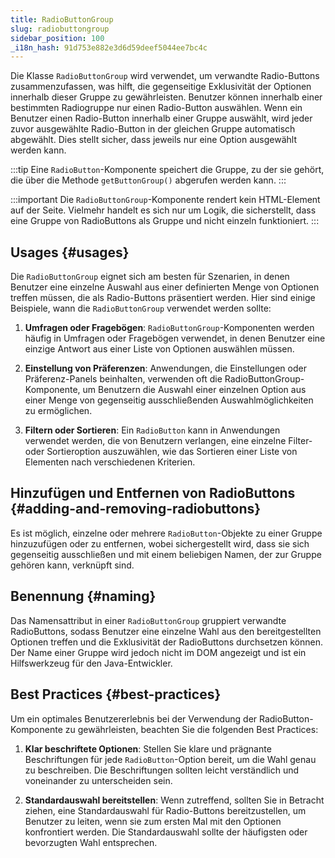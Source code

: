 ```yaml
---
title: RadioButtonGroup
slug: radiobuttongroup
sidebar_position: 100
_i18n_hash: 91d753e882e3d6d59deef5044ee7bc4c
---
```

<DocChip chip='since' label='23.01' />
<JavadocLink type="foundation" location="com/webforj/component/optioninput/RadioButtonGroup" top='true'/>

Die Klasse `RadioButtonGroup` wird verwendet, um verwandte Radio-Buttons zusammenzufassen, was hilft, die gegenseitige Exklusivität der Optionen innerhalb dieser Gruppe zu gewährleisten. Benutzer können innerhalb einer bestimmten Radiogruppe nur einen Radio-Button auswählen. Wenn ein Benutzer einen Radio-Button innerhalb einer Gruppe auswählt, wird jeder zuvor ausgewählte Radio-Button in der gleichen Gruppe automatisch abgewählt. Dies stellt sicher, dass jeweils nur eine Option ausgewählt werden kann.

:::tip
Eine `RadioButton`-Komponente speichert die Gruppe, zu der sie gehört, die über die Methode `getButtonGroup()` abgerufen werden kann.
:::

<ComponentDemo 
path='/webforj/radiobuttongroup?' 
javaE='https://raw.githubusercontent.com/webforj/webforj-documentation/refs/heads/main/src/main/java/com/webforj/samples/views/radiobutton/RadioButtonGroupView.java'
height="200px"
/>

:::important
Die `RadioButtonGroup`-Komponente rendert kein HTML-Element auf der Seite. Vielmehr handelt es sich nur um Logik, die sicherstellt, dass eine Gruppe von RadioButtons als Gruppe und nicht einzeln funktioniert.
:::

## Usages {#usages}

Die `RadioButtonGroup` eignet sich am besten für Szenarien, in denen Benutzer eine einzelne Auswahl aus einer definierten Menge von Optionen treffen müssen, die als Radio-Buttons präsentiert werden. Hier sind einige Beispiele, wann die `RadioButtonGroup` verwendet werden sollte:

1. **Umfragen oder Fragebögen**: `RadioButtonGroup`-Komponenten werden häufig in Umfragen oder Fragebögen verwendet, in denen Benutzer eine einzige Antwort aus einer Liste von Optionen auswählen müssen.

2. **Einstellung von Präferenzen**: Anwendungen, die Einstellungen oder Präferenz-Panels beinhalten, verwenden oft die RadioButtonGroup-Komponente, um Benutzern die Auswahl einer einzelnen Option aus einer Menge von gegenseitig ausschließenden Auswahlmöglichkeiten zu ermöglichen.

3. **Filtern oder Sortieren**: Ein `RadioButton` kann in Anwendungen verwendet werden, die von Benutzern verlangen, eine einzelne Filter- oder Sortieroption auszuwählen, wie das Sortieren einer Liste von Elementen nach verschiedenen Kriterien.

<!-- vale off -->
## Hinzufügen und Entfernen von RadioButtons {#adding-and-removing-radiobuttons}
<!-- vale on -->

Es ist möglich, einzelne oder mehrere `RadioButton`-Objekte zu einer Gruppe hinzuzufügen oder zu entfernen, wobei sichergestellt wird, dass sie sich gegenseitig ausschließen und mit einem beliebigen Namen, der zur Gruppe gehören kann, verknüpft sind.

## Benennung {#naming}

Das Namensattribut in einer `RadioButtonGroup` gruppiert verwandte RadioButtons, sodass Benutzer eine einzelne Wahl aus den bereitgestellten Optionen treffen und die Exklusivität der RadioButtons durchsetzen können. Der Name einer Gruppe wird jedoch nicht im DOM angezeigt und ist ein Hilfswerkzeug für den Java-Entwickler.

## Best Practices {#best-practices}

Um ein optimales Benutzererlebnis bei der Verwendung der RadioButton-Komponente zu gewährleisten, beachten Sie die folgenden Best Practices:

1. **Klar beschriftete Optionen**: Stellen Sie klare und prägnante Beschriftungen für jede `RadioButton`-Option bereit, um die Wahl genau zu beschreiben. Die Beschriftungen sollten leicht verständlich und voneinander zu unterscheiden sein.

2. **Standardauswahl bereitstellen**: Wenn zutreffend, sollten Sie in Betracht ziehen, eine Standardauswahl für Radio-Buttons bereitzustellen, um Benutzer zu leiten, wenn sie zum ersten Mal mit den Optionen konfrontiert werden. Die Standardauswahl sollte der häufigsten oder bevorzugten Wahl entsprechen.
